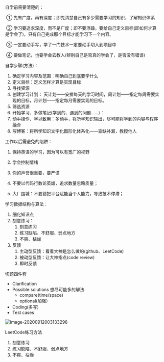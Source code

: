 自学前需要清楚的：

​		① 先有广度，再有深度；即先清楚自己有多少需要学习的知识，了解知识体系

​		② 学习要追求深度，而不是广度；即不要浮躁，要给自己定义目标(即如何才算是学会了)，只有自己完成那个目标才能学习下一个内容。

​		③ 一定要动手写，学了一门技术一定要动手切入到项目中

​		④ 要做笔记，也要学会去教人(辨别自己是否真的学会了，是否没有错误)



自学步骤(方法)：

1. 确定学习内容及范围：明确自己到底要学什么
2. 定义目标：定义怎样才算是实现目标
3. 寻找资源
4. 创建学习计划： 天计划——安排每天的学习时间，周计划——指定每周需要实现的目标，月计划——指定每月需要实现的目标。
5. 筛选资源
6. 开始学习、多做笔记(学到的、遇到的问题......)：
7. 动手操作、学以致用：多动手，将所学知识输出，尽可能将学到的内容与程序融合
8. 写博客：将所学知识文字化图形化体系化——查缺补漏，教授他人





工作以后需避免的陷阱：

1. 保持英语的学习，因为可以有宽广的视野
2. 学会控制情绪
3. 你的声誉很重要，要严谨

2. 不要以代码行数论英雄，追求数量忽略质量；

3. 大厂围城：不要错把平台赋能当个人能力，导致技术停滞；





学习数据结构与算法：

1. 细化知识点
2. 刻意练习：
   1. 刻意练习
   2. 练习缺陷、不舒服、弱点地方
   3. 不爽、枯燥
3. 反馈
   1. 主动型反馈：看看大神是怎么做的(github、LeetCode)
   2. 被动型反馈：让大神指点(code review)
   3. 即时反馈





切题四件套

- Clarification
- Possible solutions   想尽可能多的解法
  - compare(time/space)
  - optional(加强）
- Coding(多写)
- Test cases





![image-20200912003133298](C:\Users\86159\AppData\Roaming\Typora\typora-user-images\image-20200912003133298.png)





LeetCode练习方法

1. 刻意练习
2. 练习缺陷、不舒服、弱点地方
3. 不爽、枯燥